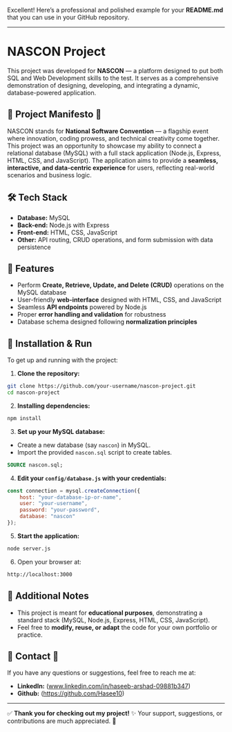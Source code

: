 Excellent! Here’s a professional and polished example for your **README.md** that you can use in your GitHub repository.

---

# NASCON Project

This project was developed for **NASCON** — a platform designed to put both SQL and Web Development skills to the test.
It serves as a comprehensive demonstration of designing, developing, and integrating a dynamic, database-powered application.

## 🔹 Project Manifesto 🔹

NASCON stands for **National Software Convention** — a flagship event where innovation, coding prowess, and technical creativity come together.
This project was an opportunity to showcase my ability to connect a relational database (MySQL) with a full stack application (Node.js, Express, HTML, CSS, and JavaScript).
The application aims to provide a **seamless, interactive, and data-centric experience** for users, reflecting real-world scenarios and business logic.

## 🛠 Tech Stack

* **Database:** MySQL
* **Back-end:** Node.js with Express
* **Front-end:** HTML, CSS, JavaScript
* **Other:** API routing, CRUD operations, and form submission with data persistence

## 🚀 Features

* Perform **Create, Retrieve, Update, and Delete (CRUD)** operations on the MySQL database
* User-friendly **web-interface** designed with HTML, CSS, and JavaScript
* Seamless **API endpoints** powered by Node.js
* Proper **error handling and validation** for robustness
* Database schema designed following **normalization principles**

## 📁 Installation & Run

To get up and running with the project:

1. **Clone the repository:**

```bash
git clone https://github.com/your-username/nascon-project.git
cd nascon-project
```

2. **Installing dependencies:**

```bash
npm install
```

3. **Set up your MySQL database:**

* Create a new database (say `nascon`) in MySQL.
* Import the provided `nascon.sql` script to create tables.

```sql
SOURCE nascon.sql;
```

4. **Edit your `config/database.js` with your credentials:**

```javascript
const connection = mysql.createConnection({ 
    host: "your-database-ip-or-name",
    user: "your-username",
    password: "your-password",
    database: "nascon"
});
```

5. **Start the application:**

```bash
node server.js
```

6. Open your browser at:

```bash
http://localhost:3000
```

## 📝 Additional Notes

* This project is meant for **educational purposes**, demonstrating a standard stack (MySQL, Node.js, Express, HTML, CSS, JavaScript).
* Feel free to **modify, reuse, or adapt** the code for your own portfolio or practice.

## 🔹 Contact 🔹

If you have any questions or suggestions, feel free to reach me at:

* **LinkedIn:** (www.linkedin.com/in/haseeb-arshad-09881b347)
* **Github:** (https://github.com/Hasee10)

---

✅ **Thank you for checking out my project!**
✨ Your support, suggestions, or contributions are much appreciated. 🌟
